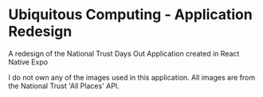 # Ubiquitous Computing - Application Redesign

A redesign of the National Trust Days Out Application created in React Native Expo

I do not own any of the images used in this application. All images are from the National Trust 'All Places' API.
